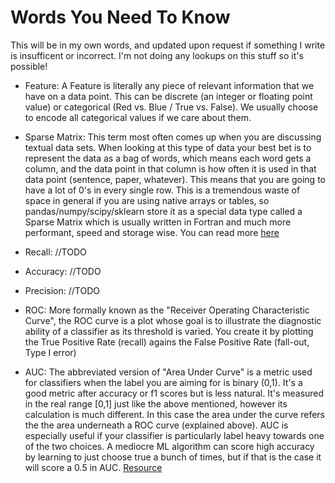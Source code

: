 # Words You Need To Know
This will be in my own words, and updated upon request if something I write is
insufficent or incorrect. I'm not doing any lookups on this stuff so it's
possible!
* Feature:
    A Feature is literally any piece of relevant information that we have on a
    data point. This can be discrete (an integer or floating point value) or
    categorical (Red vs. Blue / True vs. False). We usually choose to encode all
    categorical values if we care about them. 
* Sparse Matrix: 
    This term most often comes up when you are discussing textual data sets.
    When looking at this type of data your best bet is to represent the data as
    a bag of words, which means each word gets a column, and the data point in
    that column is how often it is used in that data point (sentence, paper,
    whatever). This means that you are going to have a lot of 0's in every
    single row. This is a tremendous waste of space in general if you are using
    native arrays or tables, so pandas/numpy/scipy/sklearn store it as a special data
    type called a Sparse Matrix which is usually written in Fortran and much
    more performant, speed and storage wise. You can read more [here](https://machinelearningmastery.com/sparse-matrices-for-machine-learning/)

* Recall: 
    //TODO

* Accuracy: 
    //TODO

* Precision:
    //TODO

* ROC: 
    More formally known as the "Receiver Operating Characteristic Curve", the
    ROC curve is a plot whose goal is to illustrate the diagnostic ability of a
    classifier as its threshold is varied. You create it by plotting the True
    Positive Rate (recall) agains the False Positive Rate (fall-out, Type I
    error)

* AUC: 
    The abbreviated version of "Area Under Curve" is a metric used for
    classifiers when the label you are aiming for is binary (0,1). It's a good
    metric after accuracy or f1 scores but is less natural. It's measured in the
    real range [0,1] just like the above mentioned, however its calculation is
    much different. In this case the area under the curve refers the the area
    underneath a ROC curve (explained above). AUC is especially useful if your
    classifier is particularly label heavy towards one of the two choices. A
    mediocre ML algorithm can score high accuracy by learning to just choose
    true a bunch of times, but if that is the case it will score a 0.5 in AUC.
    [Resource](http://fastml.com/what-you-wanted-to-know-about-auc/) 
